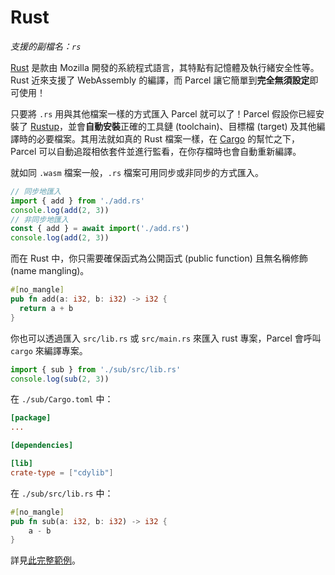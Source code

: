 # Rust

_支援的副檔名：`rs`_

[Rust](https://www.rust-lang.org) 是款由 Mozilla 開發的系統程式語言，其特點有記憶體及執行緒安全性等。Rust 近來支援了 WebAssembly 的編譯，而 Parcel 讓它簡單到**完全無須設定**即可使用！

只要將 `.rs` 用與其他檔案一樣的方式匯入 Parcel 就可以了！Parcel 假設你已經安裝了 [Rustup](https://rustup.rs)，並會**自動安裝**正確的工具鏈 (toolchain)、目標檔 (target) 及其他編譯時的必要檔案。其用法就如真的 Rust 檔案一樣，在 [Cargo](https://github.com/rust-lang/cargo) 的幫忙之下，Parcel 可以自動追蹤相依套件並進行監看，在你存檔時也會自動重新編譯。

就如同 `.wasm` 檔案一般，`.rs` 檔案可用同步或非同步的方式匯入。

```js
// 同步地匯入
import { add } from './add.rs'
console.log(add(2, 3))
// 非同步地匯入
const { add } = await import('./add.rs')
console.log(add(2, 3))
```

而在 Rust 中，你只需要確保函式為公開函式 (public function) 且無名稱修飾 (name mangling)。

```rs
#[no_mangle]
pub fn add(a: i32, b: i32) -> i32 {
  return a + b
}
```

你也可以透過匯入 `src/lib.rs` 或 `src/main.rs` 來匯入 rust 專案，Parcel 會呼叫 `cargo` 來編譯專案。

```js
import { sub } from './sub/src/lib.rs'
console.log(sub(2, 3))
```

在 `./sub/Cargo.toml` 中：

```toml
[package]
...

[dependencies]

[lib]
crate-type = ["cdylib"]
```

在 `./sub/src/lib.rs` 中：

```rust
#[no_mangle]
pub fn sub(a: i32, b: i32) -> i32 {
    a - b
}
```

詳見[此完整範例](https://github.com/parcel-bundler/examples/tree/master/rust-cargo)。
